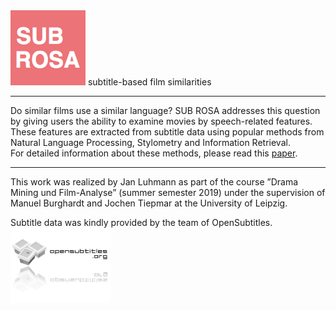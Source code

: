 <img src="https://raw.githubusercontent.com/bbrause/subrosa/master/img/subrosa_logo.png" alt="SUB ROSA" title="SUB ROSA" height="120"/>
subtitle-based film similarities

----

Do similar films use a similar language? SUB ROSA addresses this question by giving users the ability to examine movies by  speech-related features. These features are extracted from subtitle data using popular methods from Natural Language Processing, Stylometry and Information Retrieval.  
For detailed information about these methods, please read this [paper](https://github.com/bbrause/subrosa/raw/master/Luhmann_2019_MovieSimilarities.pdf). 

----

This work was realized by Jan Luhmann as part of the course ”Drama Mining und Film-Analyse” (summer semester 2019) under the supervision of Manuel Burghardt and Jochen Tiepmar at the University of Leipzig.  

Subtitle data was kindly provided by the team of OpenSubtitles.  
<img src="https://raw.githubusercontent.com/bbrause/subrosa/master/img/opensubtitles_logo.png" title="OpenSubtitles" height="120"/>
